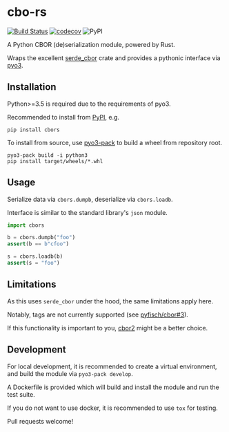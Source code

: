 # cbo-rs
[![Build Status](https://travis-ci.org/mjkoo/cbors.svg?branch=master)](https://travis-ci.org/mjkoo/cbors)
[![codecov](https://codecov.io/gh/mjkoo/cbors/branch/master/graph/badge.svg)](https://codecov.io/gh/mjkoo/cbors)
![PyPI](https://img.shields.io/pypi/v/cbors.svg)

A Python CBOR (de)serialization module, powered by Rust.

Wraps the excellent [serde_cbor](https://github.com/pyfisch/cbor) crate and provides a pythonic interface via [pyo3](https://github.com/PyO3/pyo3).

## Installation

Python>=3.5 is required due to the requirements of pyo3.

Recommended to install from [PyPI](https://pypi.org/project/cbors/), e.g.

```
pip install cbors
```

To install from source, use [pyo3-pack](https://github.com/PyO3/pyo3-pack) to build a wheel from repository root.

```
pyo3-pack build -i python3
pip install target/wheels/*.whl
```

## Usage

Serialize data via `cbors.dumpb`, deserialize via `cbors.loadb`.

Interface is similar to the standard library's `json` module.

```python
import cbors

b = cbors.dumpb("foo")
assert(b == b"cfoo")

s = cbors.loadb(b)
assert(s = "foo")
```

## Limitations

As this uses `serde_cbor` under the hood, the same limitations apply here.

Notably, tags are not currently supported (see [pyfisch/cbor#3](https://github.com/pyfisch/cbor/issues/3)).

If this functionality is important to you, [cbor2](https://pypi.org/project/cbor2/) might be a better choice.

## Development

For local development, it is recommended to create a virtual environment, and build the module via `pyo3-pack develop`.

A Dockerfile is provided which will build and install the module and run the test suite.

If you do not want to use docker, it is recommended to use `tox` for testing.

Pull requests welcome!
